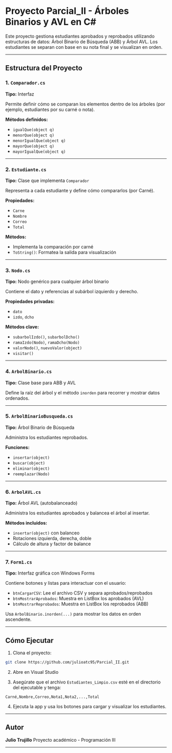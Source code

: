 # Proyecto Parcial\_II - Árboles Binarios y AVL en C\#

Este proyecto gestiona estudiantes aprobados y reprobados utilizando estructuras de datos: Árbol Binario de Búsqueda (ABB) y Árbol AVL. Los estudiantes se separan con base en su nota final y se visualizan en orden.

---

## Estructura del Proyecto

### 1. `Comparador.cs`

**Tipo:** Interfaz

Permite definir cómo se comparan los elementos dentro de los árboles (por ejemplo, estudiantes por su carné o nota).

**Métodos definidos:**

* `igualQue(object q)`
* `menorQue(object q)`
* `menorIgualQue(object q)`
* `mayorQue(object q)`
* `mayorIgualQue(object q)`

---

### 2. `Estudiante.cs`

**Tipo:** Clase que implementa `Comparador`

Representa a cada estudiante y define cómo compararlos (por Carné).

**Propiedades:**

* `Carne`
* `Nombre`
* `Correo`
* `Total`

**Métodos:**

* Implementa la comparación por carné
* `ToString()`: Formatea la salida para visualización

---

### 3. `Nodo.cs`

**Tipo:** Nodo genérico para cualquier árbol binario

Contiene el dato y referencias al subárbol izquierdo y derecho.

**Propiedades privadas:**

* `dato`
* `izdo`, `dcho`

**Métodos clave:**

* `subarbolIzdo()`, `subarbolDcho()`
* `ramaIzdo(Nodo)`, `ramaDcho(Nodo)`
* `valorNodo()`, `nuevoValor(object)`
* `visitar()`

---

### 4. `ArbolBinario.cs`

**Tipo:** Clase base para ABB y AVL

Define la raíz del árbol y el método `inorden` para recorrer y mostrar datos ordenados.

---

### 5. `ArbolBinarioBusqueda.cs`

**Tipo:** Árbol Binario de Búsqueda

Administra los estudiantes reprobados.

**Funciones:**

* `insertar(object)`
* `buscar(object)`
* `eliminar(object)`
* `reemplazar(Nodo)`

---

### 6. `ArbolAVL.cs`

**Tipo:** Árbol AVL (autobalanceado)

Administra los estudiantes aprobados y balancea el árbol al insertar.

**Métodos incluidos:**

* `insertar(object)` con balanceo
* Rotaciones izquierda, derecha, doble
* Cálculo de altura y factor de balance

---

### 7. `Form1.cs`

**Tipo:** Interfaz gráfica con Windows Forms

Contiene botones y listas para interactuar con el usuario:

* `btnCargarCSV`: Lee el archivo CSV y separa aprobados/reprobados
* `btnMostrarAprobados`: Muestra en ListBox los aprobados (AVL)
* `btnMostrarReprobados`: Muestra en ListBox los reprobados (ABB)

Usa `ArbolBinario.inorden(...)` para mostrar los datos en orden ascendente.

---

## Cómo Ejecutar

1. Clona el proyecto:

```bash
git clone https://github.com/julioatc95/Parcial_II.git
```

2. Abre en Visual Studio

3. Asegúrate que el archivo `Estudiantes_Limpio.csv` esté en el directorio del ejecutable y tenga:

```
Carné,Nombre,Correo,Nota1,Nota2,...,Total
```

4. Ejecuta la app y usa los botones para cargar y visualizar los estudiantes.

---

## Autor

**Julio Trujillo**
Proyecto académico - Programación III

---
